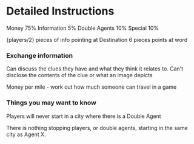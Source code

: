 # Detailed Instructions

Money 75%
Information 5%
Double Agents 10%
Special 10%


{players/2} pieces of info pointing at Destination
6 pieces points at word


### Exchange information
Can discuss the clues they have and what they think it relates to.
Can't disclose the contents of the clue or what an image depicts

Money per mile - work out how much someone can travel in a game



### Things you may want to know
Players will never start in a city where there is a Double Agent

There is nothing stopping players, or double agents, starting in the same city
as Agent X.

